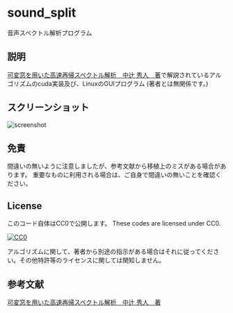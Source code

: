 # sound_split
音声スペクトル解析プログラム

## 説明
[可変窓を用いた高速再帰スペクトル解析　中辻 秀人　著][ref1]で解説されているアルゴリズムのcuda実装及び、LinuxのGUIプログラム
(著者とは無関係です。)

## スクリーンショット
![screenshot](https://raw.githubusercontent.com/lithium0003/sound_split/docs/images/screen1.png "screenshot")

## 免責
間違いの無いように注意しましたが、参考文献から移植上のミスがある場合があります。
重要なものに利用される場合は、ご自身で間違いの無いことを確認ください。

## License
このコード自体はCC0で公開します。
These codes are licensed under CC0.

[![CC0](http://i.creativecommons.org/p/zero/1.0/88x31.png "CC0")](http://creativecommons.org/publicdomain/zero/1.0/deed.en)

アルゴリズムに関して、著者から別途の指示がある場合はそれに従ってください。その他特許等のライセンスに関しては関知しません。

## 参考文献
[可変窓を用いた高速再帰スペクトル解析　中辻 秀人　著][ref1]

[ref1]:https://www.amazon.co.jp/dp/4862238378
